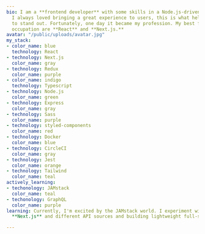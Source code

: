 ```yaml
---
bio: I am a **frontend developer** with some skills in a Node.js-driven backend world.
  I always loved bringing a great experience to users, this is what helps your creation
  to stand out. Fortunately, one day it became my profession. My best friends in this
  occupation are **React** and **Next.js.**
avatar: "/public/uploads/avatar.jpg"
my_stack:
- color_name: blue
  technology: React
- technology: Next.js
  color_name: gray
- technology: Redux
  color_name: purple
- color_name: indigo
  technology: Typescript
- technology: Node.js
  color_name: green
- technology: Express
  color_name: gray
- technology: Sass
  color_name: purple
- technology: styled-components
  color_name: red
- technology: Docker
  color_name: blue
- technology: CircleCI
  color_name: gray
- technology: Jest
  color_name: orange
- technology: Tailwind
  color_name: teal
actively_learning:
- techonology: JAMstack
  color_name: teal
- techonology: GraphQL
  color_name: purple
learning: Currently, I'm excited by the JAMstack world. I experiment with combining
  **Next.js** and different API sources and building lightweight full-stack apps.

---
```


